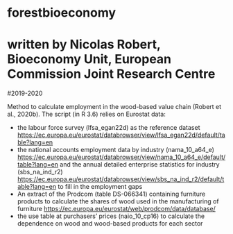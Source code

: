 # forestbioeconomy
# written by Nicolas Robert, Bioeconomy Unit, European Commission Joint Research Centre
#2019-2020

Method to calculate employment in the wood-based value chain (Robert et al., 2020b). 
The script (in R 3.6) relies on Eurostat data: 
-	the labour force survey (lfsa_egan22d) as the reference dataset 	 https://ec.europa.eu/eurostat/databrowser/view/lfsa_egan22d/default/table?lang=en 
-	the national accounts employment data by industry (nama_10_a64_e)	 https://ec.europa.eu/eurostat/databrowser/view/nama_10_a64_e/default/table?lang=en  and the annual detailed enterprise statistics for industry (sbs_na_ind_r2)	 https://ec.europa.eu/eurostat/databrowser/view/sbs_na_ind_r2/default/table?lang=en to fill in the employment gaps
-	An extract of the Prodcom (table DS-066341) containing furniture products to calculate the shares of wood used in the manufacturing of furniture	 https://ec.europa.eu/eurostat/web/prodcom/data/database/  
-	the use table at purchasers’ prices (naio_10_cp16) to calculate the dependence on wood and wood-based products for each sector	 
